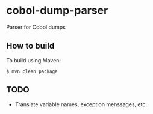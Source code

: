 cobol-dump-parser
=================

Parser for Cobol dumps

## How to build

To build using Maven:

    $ mvn clean package

## TODO

- Translate variable names, exception menssages, etc.

